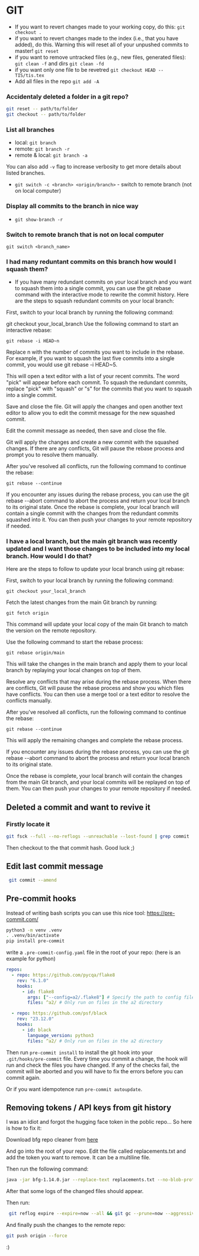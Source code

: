 # GIT

- If you want to revert changes made to your working copy, do this:
  `git checkout .`
- if you want to revert changes made to the index (i.e., that you have added), do this. Warning this will reset all of your unpushed commits to master!
  `git reset`
- if you want to remove untracked files (e.g., new files, generated files): `git clean -f` and dirs `git clean -fd`
- if you want only one file to be revetred
  `git checkout HEAD -- TIS/tis.tex`
- Add all files in the repo
  `git add -A`

### Accidentaly deleted a folder in a git repo?

```bash
git reset -- path/to/folder
git checkout -- path/to/folder
```

### List all branches

- local: `git branch`
- remote: `git branch -r`
- remote & local: `git branch -a`

You can also add `-v` flag to increase verbosity to get more details about listed branches.

- `git switch -c <branch> <origin/branch>` - switch to remote branch (not on local computer) 

### Display all commits to the branch in nice way

- `git show-branch -r`

### Switch to remote branch that is not on local computer

`git switch <branch_name>`

### I had many reduntant commits on this branch how would I squash them?

- If you have many redundant commits on your local branch and you want to squash them into a single commit, you can use the git rebase command with the interactive mode to rewrite the commit history.
  Here are the steps to squash redundant commits on your local branch:

First, switch to your local branch by running the following command:

git checkout your_local_branch
Use the following command to start an interactive rebase:

```
git rebase -i HEAD~n
```

Replace n with the number of commits you want to include in the rebase. For example, if you want to squash the last five commits into a single commit, you would use git rebase -i HEAD~5.

This will open a text editor with a list of your recent commits. The word "pick" will appear before each commit. To squash the redundant commits, replace "pick" with "squash" or "s" for the commits that you want to squash into a single commit.

Save and close the file. Git will apply the changes and open another text editor to allow you to edit the commit message for the new squashed commit.

Edit the commit message as needed, then save and close the file.

Git will apply the changes and create a new commit with the squashed changes. If there are any conflicts, Git will pause the rebase process and prompt you to resolve them manually.

After you've resolved all conflicts, run the following command to continue the rebase:

```
git rebase --continue
```

If you encounter any issues during the rebase process, you can use the git rebase --abort command to abort the process and return your local branch to its original state.
Once the rebase is complete, your local branch will contain a single commit with the changes from the redundant commits squashed into it. You can then push your changes to your remote repository if needed.

### I have a local branch, but the main git branch was recently updated and I want those changes to be included into my local branch. How would I do that?

Here are the steps to follow to update your local branch using git rebase:

First, switch to your local branch by running the following command:

```
git checkout your_local_branch
```

Fetch the latest changes from the main Git branch by running:

```
git fetch origin
```

This command will update your local copy of the main Git branch to match the version on the remote repository.

Use the following command to start the rebase process:

```
git rebase origin/main
```

This will take the changes in the main branch and apply them to your local branch by replaying your local changes on top of them.

Resolve any conflicts that may arise during the rebase process. When there are conflicts, Git will pause the rebase process and show you which files have conflicts. You can then use a merge tool or a text editor to resolve the conflicts manually.

After you've resolved all conflicts, run the following command to continue the rebase:

```
git rebase --continue
```

This will apply the remaining changes and complete the rebase process.

If you encounter any issues during the rebase process, you can use the git rebase --abort command to abort the process and return your local branch to its original state.

Once the rebase is complete, your local branch will contain the changes from the main Git branch, and your local commits will be replayed on top of them. You can then push your changes to your remote repository if needed.

## Deleted a commit and want to revive it

### Firstly locate it

```bash
git fsck --full --no-reflogs --unreachable --lost-found | grep commit | cut -d " " -f 3 | xargs -n 1 git log -n 1 --pretty=oneline | grep "<commit-message>"
```

Then checkout to the that commit hash. Good luck ;)

## Edit last commit message

```bash
 git commit --amend
```

## Pre-commit hooks

Instead of writing bash scripts you can use this nice tool: https://pre-commit.com/

```bash
python3 -m venv .venv
. .venv/bin/activate
pip install pre-commit
```

write a `.pre-commit-config.yaml` file in the root of your repo:
(here is an example for python)

```yaml
repos:
  - repo: https://github.com/pycqa/flake8
    rev: "6.1.0"
    hooks:
      - id: flake8
        args: ["--config=a2/.flake8"] # Specify the path to config file
        files: ^a2/ # Only run on files in the a2 directory

  - repo: https://github.com/psf/black
    rev: "23.12.0"
    hooks:
      - id: black
        language_version: python3
        files: ^a2/ # Only run on files in the a2 directory
```

Then run `pre-commit install` to install the git hook into your `.git/hooks/pre-commit` file.
Every time you commit a change, the hook will run and check the files you have changed.
If any of the checks fail, the commit will be aborted and you will have to fix the errors before you can commit again.

Or if you want idempotence run `pre-commit autoupdate`.


## Removing tokens / API keys from git history

I was an idiot and forgot the hugging face token in the poblic repo...
So here is how to fix it:

Download bfg repo cleaner from [here](https://rtyley.github.io/bfg-repo-cleaner/)

And go into the root of your repo.
Edit the file called replacements.txt and add the token you want to remove.
It can be a multiline file.

Then run the following command:

```bash
java -jar bfg-1.14.0.jar --replace-text replacements.txt --no-blob-protection
```
After that some logs of the changed files should appear.

Then run:

```bash
 git reflog expire --expire=now --all && git gc --prune=now --aggressive
 ```

And finally push the changes to the remote repo:

```bash
git push origin --force
```
:)
